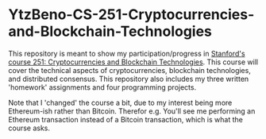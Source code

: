 # YtzBeno-CS-251-Cryptocurrencies-and-Blockchain-Technologies


This repository is meant to show my participation/progress in [Stanford's course 251: Cryptocurrencies and Blockchain Technologies](https://cs251.stanford.edu/). This course will cover the technical aspects of cryptocurrencies, blockchain technologies, and distributed consensus. This repository also includes my three written 'homework' assignments and four programming projects.

Note that I 'changed' the course a bit, due to my interest being more Ethereum-ish rather than Bitcoin. Therefor e.g. You'll see me performing an Ethereum transaction instead of a Bitcoin transaction, which is what the course asks. 
